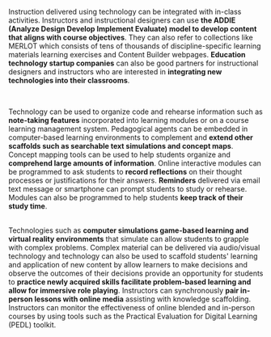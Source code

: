 <p><span style=font-weight: 400;>Instruction delivered using technology can be integrated with in-class activities. Instructors and instructional designers can use </span><strong>the ADDIE (Analyze Design Develop Implement Evaluate) model to develop content that aligns with course objectives</strong><span style=font-weight: 400;>. They can also refer to collections like MERLOT which consists of tens of thousands of discipline-specific learning materials learning exercises and Content Builder webpages. </span><strong>Education technology startup companies</strong><span style=font-weight: 400;> can also be good partners for instructional designers and instructors who are interested in </span><strong>integrating new technologies into their classrooms</strong><span style=font-weight: 400;>.</span></p>  <p> </p>  <p><span style=font-weight: 400;>Technology can be used to organize code and rehearse information such as </span><strong>note-taking features</strong><span style=font-weight: 400;> incorporated into learning modules or on a course learning management system. Pedagogical agents can be embedded in computer-based learning environments to complement and </span><strong>extend other scaffolds such as searchable text simulations and concept maps</strong><span style=font-weight: 400;>. Concept mapping tools can be used to help students organize and </span><strong>comprehend large amounts of information</strong><span style=font-weight: 400;>. Online interactive modules can be programmed to ask students to </span><strong>record reflections</strong><span style=font-weight: 400;> on their thought processes or justifications for their answers. </span><strong>Reminders</strong><span style=font-weight: 400;> delivered via email text message or smartphone can prompt students to study or rehearse. Modules can also be programmed to help students </span><strong>keep track of their study time</strong><span style=font-weight: 400;>. </span></p>  <p><br><span style=font-weight: 400;>Technologies such as </span><strong>computer simulations game-based learning and virtual reality environments</strong><span style=font-weight: 400;> that simulate can allow students to grapple with complex problems. Complex material can be delivered via audio/visual technology and technology can also be used to scaffold students' learning and application of new content by allow learners to make decisions and observe the outcomes of their decisions provide an opportunity for students to </span><strong>practice newly acquired skills facilitate problem-based learning and allow for immersive role playing</strong><span style=font-weight: 400;>. Instructors can synchronously </span><strong>pair in-person lessons with online media</strong><span style=font-weight: 400;> assisting with knowledge scaffolding. Instructors can monitor the effectiveness of online blended and in-person courses by using tools such as the Practical Evaluation for Digital Learning (PEDL) toolkit.</span></p>